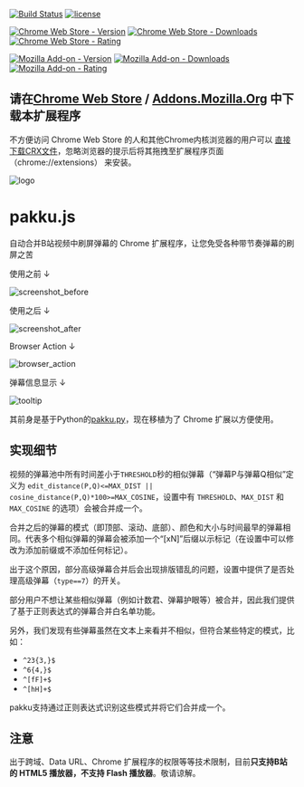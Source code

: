 [![Build Status](https://travis-ci.org/xmcp/pakku.js.svg?branch=master)](https://travis-ci.org/xmcp/pakku.js)
[![license](https://img.shields.io/github/license/xmcp/pakku.js.svg)](https://opensource.org/licenses/GPL-3.0/)

[![Chrome Web Store - Version](https://img.shields.io/chrome-web-store/v/jklfcpboamajpiikgkbjcnnnnooefbhh.svg)](https://chrome.google.com/webstore/detail/pakku/jklfcpboamajpiikgkbjcnnnnooefbhh)
[![Chrome Web Store - Downloads](https://img.shields.io/chrome-web-store/d/jklfcpboamajpiikgkbjcnnnnooefbhh.svg)](https://chrome.google.com/webstore/detail/pakku/jklfcpboamajpiikgkbjcnnnnooefbhh)
[![Chrome Web Store - Rating](https://img.shields.io/chrome-web-store/rating/jklfcpboamajpiikgkbjcnnnnooefbhh.svg)](https://chrome.google.com/webstore/detail/pakku/jklfcpboamajpiikgkbjcnnnnooefbhh)

[![Mozilla Add-on - Version](https://img.shields.io/amo/v/pakkujs.svg)](https://addons.mozilla.org/zh-CN/firefox/addon/pakkujs/)
[![Mozilla Add-on - Downloads](https://img.shields.io/amo/d/pakkujs.svg)](https://addons.mozilla.org/zh-CN/firefox/addon/pakkujs/)
[![Mozilla Add-on - Rating](https://img.shields.io/amo/rating/pakkujs.svg)](https://addons.mozilla.org/zh-CN/firefox/addon/pakkujs/)

## 请在[Chrome Web Store](https://chrome.google.com/webstore/detail/pakku/jklfcpboamajpiikgkbjcnnnnooefbhh) / [Addons.Mozilla.Org](https://addons.mozilla.org/zh-CN/firefox/addon/pakkujs/) 中下载本扩展程序

不方便访问 Chrome Web Store 的人和其他Chrome内核浏览器的用户可以 [直接下载CRX文件](http://s.xmcp.ml/pakkujs/latest.crx)，忽略浏览器的提示后将其拖拽至扩展程序页面（chrome://extensions） 来安装。

![logo](https://cloud.githubusercontent.com/assets/6646473/17503651/20b41376-5e24-11e6-8829-6b8a0ccd47a9.png)
# pakku.js
自动合并B站视频中刷屏弹幕的 Chrome 扩展程序，让您免受各种带节奏弹幕的刷屏之苦

使用之前 ↓

![screenshot_before](https://user-images.githubusercontent.com/6646473/27000977-c4d32444-4df0-11e7-8049-2a611f174471.png)

使用之后 ↓

![screenshot_after](https://user-images.githubusercontent.com/6646473/27000990-3ff7deee-4df1-11e7-90ba-32647c1defea.png)

Browser Action ↓

![browser_action](https://user-images.githubusercontent.com/6646473/27863234-b1e279b4-61bb-11e7-985e-f4c7e2eb8ef5.png)

弹幕信息显示 ↓

![tooltip](https://user-images.githubusercontent.com/6646473/27863237-b4798dc0-61bb-11e7-912e-5f534adc32ec.png)

其前身是基于Python的[pakku.py](https://github.com/xmcp/pakku.py)，现在移植为了 Chrome 扩展以方便使用。

## 实现细节

视频的弹幕池中所有时间差小于`THRESHOLD`秒的相似弹幕（“弹幕P与弹幕Q相似”定义为 `edit_distance(P,Q)<=MAX_DIST || cosine_distance(P,Q)*100>=MAX_COSINE`，设置中有 `THRESHOLD`、`MAX_DIST` 和 `MAX_COSINE` 的选项）会被合并成一个。

合并之后的弹幕的模式（即顶部、滚动、底部）、颜色和大小与时间最早的弹幕相同。代表多个相似弹幕的弹幕会被添加一个“[xN]”后缀以示标记（在设置中可以修改为添加前缀或不添加任何标记）。

出于这个原因，部分高级弹幕合并后会出现排版错乱的问题，设置中提供了是否处理高级弹幕（`type==7`）的开关。

部分用户不想让某些相似弹幕（例如计数君、弹幕护眼等）被合并，因此我们提供了基于正则表达式的弹幕合并白名单功能。

另外，我们发现有些弹幕虽然在文本上来看并不相似，但符合某些特定的模式，比如：

- `^23{3,}$`
- `^6{4,}$`
- `^[fF]+$`
- `^[hH]+$`

pakku支持通过正则表达式识别这些模式并将它们合并成一个。

## 注意

出于跨域、Data URL、Chrome 扩展程序的权限等等技术限制，目前**只支持B站的 HTML5 播放器，不支持 Flash 播放器**。敬请谅解。
